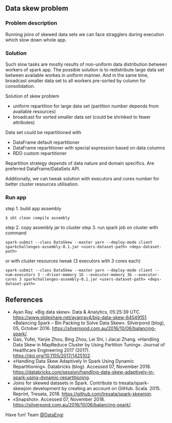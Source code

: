 ## Data skew problem 

### Problem description
Running joins of skewed data sets we can face stragglers during execution which slow down whole app. 

### Solution

Such slow tasks are mostly results of non-uniform data distribution between workers of spark app. The possible solution is to redistribute large data set between available workes in uniform manner. And in the same time, broadcast smaller data set to all workers pre-sorted by column for consolidation.

Solution of skew problem
 - uniform repartition for large data set (partition number depends from available resources)
 - broadcast for sorted smaller data set (could be shrinked to fewer attributes)

Data set could be repartitioned with 
- DataFrame default repartitioner
- DataFrame repartitioner with special expression based on data columns
- RDD custom repartitioner

Repartition strategy depends of data nature and domain specifics. Are preferred DataFrame/DataSets API.

Additionally, we can tweak solution with executors and cores number for better cluster resources utilisation.

### Run app
step 1. build app assembly
```
$ sbt clean compile assembly
```
step 2. copy assembly jar to cluster
step 3. run spark job on cluster with command
```
spark-submit --class DataSkew --master yarn --deploy-mode client sparkchallenges-assembly-0.1.jar <users-dataset-path> <deps-dataset-path>
```
or with cluster resources tweak (3 executors with 3 cores each)
```
spark-submit --class DataSkew --master yarn --deploy-mode client --num-executors 3 --driver-memory 1G --executor-memory 3G --executor-cores 3 sparkchallenges-assembly-0.1.jar <users-dataset-path> <deps-dataset-path>
```

## References

- Ayan Ray. «Big data skew». Data & Analytics, 05:25:39 UTC. https://www.slideshare.net/ayanray4/big-data-skew-64549151.
«Balancing Spark – Bin Packing to Solve Data Skew». Silverpond (blog), 05, October 2016. https://silverpond.com.au/2016/10/06/balancing-spark/.
- Gao, Yufei, Yanjie Zhou, Bing Zhou, Lei Shi, і Jiacai Zhang. «Handling Data Skew in MapReduce Cluster by Using Partition Tuning». Journal of Healthcare Engineering 2017 (2017). https://doi.org/10.1155/2017/1425102.
- «Handling Data Skew Adaptively In Spark Using Dynamic Repartitioning». Databricks (blog). Accessed 07, November 2018. https://databricks.com/session/handling-data-skew-adaptively-in-spark-using-dynamic-repartitioning.
- Joins for skewed datasets in Spark. Contribute to tresata/spark-skewjoin development by creating an account on GitHub. Scala. 2015. Reprint, Tresata, 2018. https://github.com/tresata/spark-skewjoin.
- «Snapshot». Accessed 07, November 2018. https://silverpond.com.au/2016/10/06/balancing-spark/.

Have fun! Team [@DataEngi](https://github.com/dataengi)

